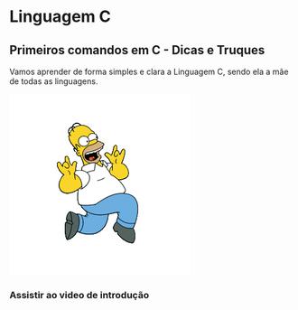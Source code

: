# Linguagem C
## Primeiros comandos em C - Dicas e Truques
Vamos aprender de forma simples e clara a Linguagem C, sendo ela a mãe de todas as linguagens.

![homer faceiro](https://github.com/Leal2021/linguagem-C/blob/main/homer.gif)
### Assistir ao video de introdução

